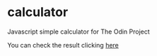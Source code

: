 # calculator
Javascript simple calculator for The Odin Project

You can check the result clicking [here](https://robertompfm.github.io/calculator/)
